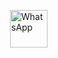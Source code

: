 <!DOCTYPE html>
<html lang="es">
<head>
  <meta charset="UTF-8">
  <meta name="viewport" content="width=device-width, initial-scale=1.0">
  <title>Botón WhatsApp Flotante</title>
  <style>
    body { margin: 0; height: 200vh; }
    .whatsapp-float {
      position: fixed;
      bottom: 20px;
      right: 20px;
      z-index: 1000;
      animation: float 2s ease-in-out infinite;
    }
    @keyframes float {
      0% { transform: translateY(0px); }
      50% { transform: translateY(-5px); }
      100% { transform: translateY(0px); }
    }
  </style>
</head>
<body>
  <a href="https://wa.me/573028476182?text=🛒%20Hola,%20deseo%20realizar%20el%20siguiente%20pedido%20con%20los%20siguientes%20productos.%0A📦%20Productos:%0A👤%20Nombre:%0A🏡%20Dirección:%0A📍%20Barrio/Zona:"
     class="whatsapp-float" target="_blank" rel="noopener">
    <img src="https://cdn-icons-png.flaticon.com/512/733/733585.png"
         alt="WhatsApp" width="60" height="60">
  </a>
</body>
</html>
